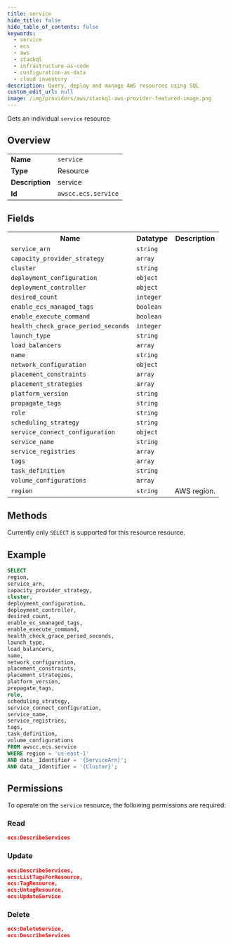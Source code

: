 ```yaml
---
title: service
hide_title: false
hide_table_of_contents: false
keywords:
  - service
  - ecs
  - aws
  - stackql
  - infrastructure-as-code
  - configuration-as-data
  - cloud inventory
description: Query, deploy and manage AWS resources using SQL
custom_edit_url: null
image: /img/providers/aws/stackql-aws-provider-featured-image.png
---
```

Gets an individual <code>service</code> resource

## Overview
<table><tbody>
<tr><td><b>Name</b></td><td><code>service</code></td></tr>
<tr><td><b>Type</b></td><td>Resource</td></tr>
<tr><td><b>Description</b></td><td>service</td></tr>
<tr><td><b>Id</b></td><td><code>awscc.ecs.service</code></td></tr>
</tbody></table>

## Fields
<table><tbody>
<tr><th>Name</th><th>Datatype</th><th>Description</th></tr>
<tr><td><code>service_arn</code></td><td><code>string</code></td><td></td></tr>
<tr><td><code>capacity_provider_strategy</code></td><td><code>array</code></td><td></td></tr>
<tr><td><code>cluster</code></td><td><code>string</code></td><td></td></tr>
<tr><td><code>deployment_configuration</code></td><td><code>object</code></td><td></td></tr>
<tr><td><code>deployment_controller</code></td><td><code>object</code></td><td></td></tr>
<tr><td><code>desired_count</code></td><td><code>integer</code></td><td></td></tr>
<tr><td><code>enable_ecs_managed_tags</code></td><td><code>boolean</code></td><td></td></tr>
<tr><td><code>enable_execute_command</code></td><td><code>boolean</code></td><td></td></tr>
<tr><td><code>health_check_grace_period_seconds</code></td><td><code>integer</code></td><td></td></tr>
<tr><td><code>launch_type</code></td><td><code>string</code></td><td></td></tr>
<tr><td><code>load_balancers</code></td><td><code>array</code></td><td></td></tr>
<tr><td><code>name</code></td><td><code>string</code></td><td></td></tr>
<tr><td><code>network_configuration</code></td><td><code>object</code></td><td></td></tr>
<tr><td><code>placement_constraints</code></td><td><code>array</code></td><td></td></tr>
<tr><td><code>placement_strategies</code></td><td><code>array</code></td><td></td></tr>
<tr><td><code>platform_version</code></td><td><code>string</code></td><td></td></tr>
<tr><td><code>propagate_tags</code></td><td><code>string</code></td><td></td></tr>
<tr><td><code>role</code></td><td><code>string</code></td><td></td></tr>
<tr><td><code>scheduling_strategy</code></td><td><code>string</code></td><td></td></tr>
<tr><td><code>service_connect_configuration</code></td><td><code>object</code></td><td></td></tr>
<tr><td><code>service_name</code></td><td><code>string</code></td><td></td></tr>
<tr><td><code>service_registries</code></td><td><code>array</code></td><td></td></tr>
<tr><td><code>tags</code></td><td><code>array</code></td><td></td></tr>
<tr><td><code>task_definition</code></td><td><code>string</code></td><td></td></tr>
<tr><td><code>volume_configurations</code></td><td><code>array</code></td><td></td></tr>
<tr><td><code>region</code></td><td><code>string</code></td><td>AWS region.</td></tr>

</tbody></table>

## Methods
Currently only <code>SELECT</code> is supported for this resource resource.

## Example
```sql
SELECT
region,
service_arn,
capacity_provider_strategy,
cluster,
deployment_configuration,
deployment_controller,
desired_count,
enable_ec_smanaged_tags,
enable_execute_command,
health_check_grace_period_seconds,
launch_type,
load_balancers,
name,
network_configuration,
placement_constraints,
placement_strategies,
platform_version,
propagate_tags,
role,
scheduling_strategy,
service_connect_configuration,
service_name,
service_registries,
tags,
task_definition,
volume_configurations
FROM awscc.ecs.service
WHERE region = 'us-east-1'
AND data__Identifier = '{ServiceArn}';
AND data__Identifier = '{Cluster}';
```

## Permissions

To operate on the <code>service</code> resource, the following permissions are required:

### Read
```json
ecs:DescribeServices
```

### Update
```json
ecs:DescribeServices,
ecs:ListTagsForResource,
ecs:TagResource,
ecs:UntagResource,
ecs:UpdateService
```

### Delete
```json
ecs:DeleteService,
ecs:DescribeServices
```

